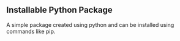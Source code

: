 ## Installable Python Package
A simple package created using python and can be installed using commands like pip.
